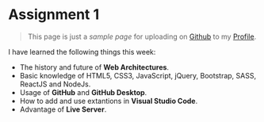 # Assignment 1
> This page is just a _sample page_ for uploading on [Github] to my [Profile].

I have learned the following things this week:
* The history and future of **Web Architectures**.
* Basic knowledge of HTML5, CSS3, JavaScript, jQuery, Bootstrap, SASS, ReactJS and NodeJs. 
* Usage of **GitHub** and **GitHub Desktop**.
* How to add and use extantions in **Visual Studio Code**.
* Advantage of **Live Server**.

[Github]: https://github.com/
[Profile]: https://github.com/romilshah98/Assignment1.git
